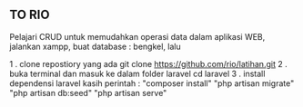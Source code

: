 
## TO RIO 

Pelajari CRUD untuk memudahkan operasi data dalam aplikasi WEB, jalankan xampp, buat database : bengkel, lalu

1 . clone repostiory yang ada 
    git clone https://github.com/rio/latihan.git
2 . buka terminal dan masuk ke dalam folder laravel
    cd laravel
3 . install dependensi laravel
    kasih perintah : 
    "composer install"
    "php artisan migrate"
    "php artisan db:seed"
    "php artisan serve"
